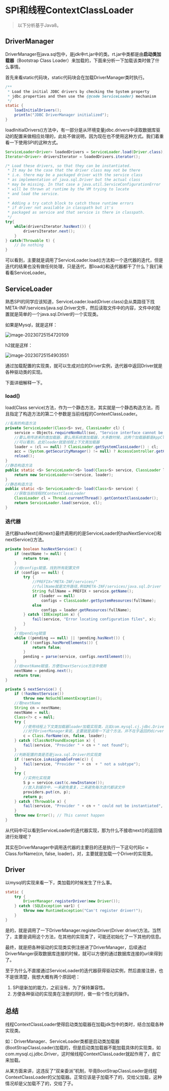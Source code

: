 # SPI和线程ContextClassLoader

> 以下分析基于Java8。

## DriverManager

DriverManager在java.sql包中，是jdk中rt.jar中的类。rt.jar中类都是由**启动类加载器**（Bootstrap Class Loader）来加载的，下面来分析一下加载该类时做了什么事情。

首先来看static代码块，static代码块会在加载DriverManager类时执行。

~~~java
/**
 * Load the initial JDBC drivers by checking the System property
 * jdbc.properties and then use the {@code ServiceLoader} mechanism
 */
static {
    loadInitialDrivers();
    println("JDBC DriverManager initialized");
}

~~~

loadInitialDrivers()方法中，有一部分是从环境变量jdbc.drivers中读取数据库驱动的配置来做相应处理的，此处不做说明，因为现在也不使用这种方式。我们着重看一下使用SPI的这种方式。

~~~java
ServiceLoader<Driver> loadedDrivers = ServiceLoader.load(Driver.class);
Iterator<Driver> driversIterator = loadedDrivers.iterator();

/* Load these drivers, so that they can be instantiated.
 * It may be the case that the driver class may not be there
 * i.e. there may be a packaged driver with the service class
 * as implementation of java.sql.Driver but the actual class
 * may be missing. In that case a java.util.ServiceConfigurationError
 * will be thrown at runtime by the VM trying to locate
 * and load the service.
 *
 * Adding a try catch block to catch those runtime errors
 * if driver not available in classpath but it's
 * packaged as service and that service is there in classpath.
 */
try{
    while(driversIterator.hasNext()) {
        driversIterator.next();
    }
} catch(Throwable t) {
    // Do nothing
}
~~~

可以看到，主要就是调用了ServiceLoader.load()方法和一个迭代器的迭代，但是迭代的结果也没有做任何处理，只是迭代，那load()和迭代器都干了什么？我们来看看ServiceLoader。

## ServiceLoader

熟悉SPI的同学应该知道，ServiceLoader.load(Driver.class)会从类路径下找META-INF/services/java.sql.Driver文件，然后读取文件中的内容，文件中的配置就是简单的一个java.sql.Driver的一个实现类。

如果是Mysql，就是这样：

![image-20230725154720109](assets\image-20230725154720109.png)

h2就是这样：

![image-20230725154903551](assets\image-20230725154903551.png)

通过加载配置的实现类，就可以生成对应的Driver实例，迭代器中返回Driver就是各种驱动类的实现。

下面详细解释一下。

### load()

load(Class service)方法，作为一个静态方法，其实就是一个静态构造方法，而且指定了构造方法的第二个参数是当前线程的ContextClassLoader。

~~~java
//私有的构造方法
private ServiceLoader(Class<S> svc, ClassLoader cl) {
    service = Objects.requireNonNull(svc, "Service interface cannot be null");
    //要么用传进来的类加载器，要么用系统类加载器，大多数时候，这两个加载器都是AppClassLoader
    //可以看到，此处loader就是线程上下文类加载器
    loader = (cl == null) ? ClassLoader.getSystemClassLoader() : cl;
    acc = (System.getSecurityManager() != null) ? AccessController.getContext() : null;
    reload();
}
//静态构造方法
public static <S> ServiceLoader<S> load(Class<S> service, ClassLoader loader)    {
    return new ServiceLoader<>(service, loader);
}
//静态构造方法
public static <S> ServiceLoader<S> load(Class<S> service) {
    //获取当前线程的ContextClassLoader
    ClassLoader cl = Thread.currentThread().getContextClassLoader();
    return ServiceLoader.load(service, cl);
}
~~~

### 迭代器

迭代器hasNext()和next()最终调用的的是ServiceLoader的hasNextService()和nextService()方法。

~~~java
private boolean hasNextService() {
    if (nextName != null) {
        return true;
    }
    //给configs赋值，找到所有配置文件
    if (configs == null) {
        try {
            //PREFIX="META-INF/services/"
            //fullName就是文件路径,例如META-INF/services/java.sql.Driver
            String fullName = PREFIX + service.getName();
            if (loader == null)
                configs = ClassLoader.getSystemResources(fullName);
            else
                configs = loader.getResources(fullName);
        } catch (IOException x) {
            fail(service, "Error locating configuration files", x);
        }
    }
    //给pending赋值
    while ((pending == null) || !pending.hasNext()) {
        if (!configs.hasMoreElements()) {
            return false;
        }
        pending = parse(service, configs.nextElement());
    }
    //给nextName赋值，方便在nextService方法中使用
    nextName = pending.next();
    return true;
}

private S nextService() {
    if (!hasNextService())
        throw new NoSuchElementException();
    //取nextName
    String cn = nextName;
    nextName = null;
    Class<?> c = null;
    try {
        //使用线程上下文类加载器loader加载实现类，比如com.mysql.cj.jdbc.Driver
        //对于DriverManager来说，主要就是调用一下这个方法，并不在乎返回的dirver实例。
        c = Class.forName(cn, false, loader);
    } catch (ClassNotFoundException x) {
        fail(service, "Provider " + cn + " not found");
    }
    //判断配置的类是否是java.sql.Driver的实现类
    if (!service.isAssignableFrom(c)) {
        fail(service, "Provider " + cn  + " not a subtype");
    }
    try {
        //实例化实现类
        S p = service.cast(c.newInstance());
        //放入到缓存中，一来避免重复，二来避免每次迭代都读文件
        providers.put(cn, p);
        return p;
    } catch (Throwable x) {
        fail(service, "Provider " + cn + " could not be instantiated", x);
    }
    throw new Error(); // This cannot happen
}
~~~

从代码中可以看到ServiceLoader的迭代器实现，那为什么不接收next()的返回值进行处理呢？

其实在DriverManager中调用迭代器的主要目的还是执行一下这句代码c = Class.forName(cn, false, loader)，对，主要就是加载一个Driver的实现类。

## Driver

以mysql的实现来看一下，类加载的时候发生了什么事。

```java
static {
    try {
        DriverManager.registerDriver(new Driver());
    } catch (SQLException var1) {
        throw new RuntimeException("Can't register driver!");
    }
}
```

是的，就是调用了一下DriverManager.registerDriver(Driver driver)方法。当然了，主要是调用这个方法，在其他的实现类了，可能还初始化了一下其他的信息。

最终，就是把各种驱动的实现类实例注册进了DriverManager，后续通过DriverManger获取数据库连接的时候，就可以方便的通过数据库连接的url来得到了。

至于为什么不直接通过ServiceLoader的迭代器获得驱动实例，然后直接注册，也不是很清楚，我想大概有两个原因吧：

1. SPI是新加的能力，之前没有，为了保持兼容性。
2. 方便各种驱动的实现类在注册的同时，做一些个性化的操作。

## 总结

线程ContextClassLoader使得启动类加载器在加载jdk包中的类时，结合加载各种实现类。

如：DriverManager、ServiceLoader类都是启动类加载器(BootStrapClassLoader)加载的，但是启动类加载器不能加载具体的实现类，如com.mysql.cj.jdbc.Driver，这时候线程ContextClassLoader就起作用了，由它来加载。

从某方面来讲，这违反了“双亲委派”机制，毕竟BootStrapClassLoader是线程ContextClassLoader的父加载器。正常应该是子加载不了的，交给父加载，这种情况却是父加载不了的，交给了子。


